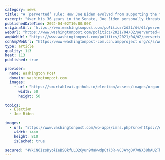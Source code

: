```yaml
---
category: news
title: "A ‘perverted’ rule: How Joe Biden evolved from supporting the filibuster to trying to change it"
excerpt: "Over his 36 years in the Senate, Joe Biden personally threatened to filibuster legislation twice. The first came in 1993 during a debate on the funding and organizational structure for Radio Free Europe and Radio Liberty. Biden eventually reached a ..."
publishedDateTime: 2021-04-02T10:00:00Z
originalUrl: "https://www.washingtonpost.com/politics/2021/04/02/perverted-rule-how-joe-biden-evolved-supporting-filibuster-trying-change-it/"
webUrl: "https://www.washingtonpost.com/politics/2021/04/02/perverted-rule-how-joe-biden-evolved-supporting-filibuster-trying-change-it/"
ampWebUrl: "https://www.washingtonpost.com/politics/2021/04/02/perverted-rule-how-joe-biden-evolved-supporting-filibuster-trying-change-it/?outputType=amp"
cdnAmpWebUrl: "https://www-washingtonpost-com.cdn.ampproject.org/c/s/www.washingtonpost.com/politics/2021/04/02/perverted-rule-how-joe-biden-evolved-supporting-filibuster-trying-change-it/?outputType=amp"
type: article
quality: 113
heat: 113
published: true

provider:
  name: Washington Post
  domain: washingtonpost.com
  images:
    - url: "https://smartableai.github.io/election/assets/images/organizations/washingtonpost.com-50x50.jpg"
      width: 50
      height: 50

topics:
  - Election
  - Joe Biden

images:
  - url: "https://www.washingtonpost.com/wp-apps/imrs.php?src=https://d1i4t8bqe7zgj6.cloudfront.net/04-01-2021/t_efd6404ddd9b44afb7f96591793d9aed_name_20210331_BIDEN_FILIBUSTER_V4.png&w=1440"
    width: 1440
    height: 810
    isCached: true

secured: "4VkCN6IzsDyokIeBSQkfLLO26yun9MaNwdpCtF3R+vCJAYg0V78NX38bAU2TbnCts7FogWuIVB7l6mldVL4zVE9Vhu1Niw+rr2blszlDv4TJIeJ8ziO7vuN3Aztn4NdIQ988zXoHUXUS3J8tz8GPYeX1DaDTRlTZ7hQImsZZkxWJpwNMoQKEnRQM3JoZS4uWWhiUV66SCRPa0Fm2fCZAtoQ7bcox1pidCGg/L/Ak4Vyk7zd/IuALklgyS7iYzbxEbehK3jy2bBZxiDpmzvga01ta9qrFjk/bVkKCDmnEGJuzc23YLNRxBmYTES493Jt99zKO6SdrMPWXv4UXieNbVA9ztnJnEjMadlMWEt89YYo=;dPw9lp6Nq4Cy+2h5bRX5Bg=="
---
```


